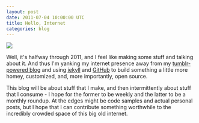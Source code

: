 ```yaml
---
layout: post
date: 2011-07-04 10:00:00 UTC
title: Hello, Internet
categories: blog
---
```


<div class='shutter-300'>
  <a href='http://www.flickr.com/photos/tmcw/5757000880/in/photostream'>
    <img src='http://farm3.staticflickr.com/2506/5757000880_509440308e_z.jpg' />
  </a>
</div>

Well, it's halfway through 2011, and I feel like making some stuff and talking about it. And thus I'm yanking my internet presence away from my [tumblr-powered blog](http://notes.tommacwright.com) and using [jekyll](http://jekyllrb.com) and [GitHub](http://github.com) to build something a little more homey, customized, and, more importantly, open source.

This blog will be about stuff that I make, and then intermittently about stuff that I consume - I hope for the former to be weekly and the latter to be a monthly roundup. At the edges might be code samples and actual personal posts, but I hope that I can contribute something worthwhile to the incredibly crowded space of this big old internet.

